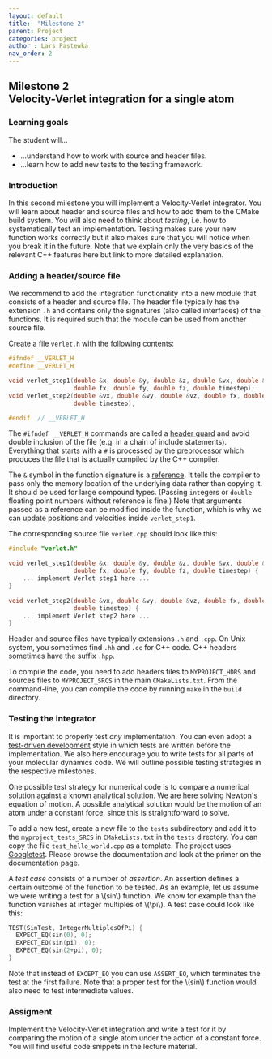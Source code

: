 ```yaml
---
layout: default
title:  "Milestone 2"
parent: Project
categories: project
author : Lars Pastewka
nav_order: 2
---
```


## Milestone 2 <br/> Velocity-Verlet integration for a single atom

### Learning goals

The student will...
* ...understand how to work with source and header files.
* ...learn how to add new tests to the testing framework.

### Introduction

In this second milestone you will implement a Velocity-Verlet integrator. You will learn about header and source
files and how to add them to the CMake build system. You will also need to think about *testing*, i.e. how to systematically test an implementation. Testing makes sure your new function works correctly but it also makes
sure that you will notice when you break it in the future. Note that we explain only the very basics of the
relevant C++ features here but link to more detailed explanation.

### Adding a header/source file

We recommend to add the integration functionality into a new module that consists of a header and source file.
The header file typically has the extension `.h` and contains only the signatures (also called interfaces) of
the functions. It is required such that the module can be used from another source file.

Create a file `verlet.h` with the following contents:
```c++
#ifndef __VERLET_H
#define __VERLET_H

void verlet_step1(double &x, double &y, double &z, double &vx, double &vy, double &vz,
                  double fx, double fy, double fz, double timestep);
void verlet_step2(double &vx, double &vy, double &vz, double fx, double fy, double fz,
                  double timestep);

#endif  // __VERLET_H
```
The `#ifndef __VERLET_H` commands are called a [header guard](https://en.wikipedia.org/wiki/Include_guard) and
avoid double inclusion of the file (e.g. in a chain of include statements). Everything that starts with a `#`
is processed by the [preprocessor](https://en.wikipedia.org/wiki/C_preprocessor) which produces the file that
is actually compiled by the C++ compiler.

The `&` symbol in the function signature is a [reference](https://en.wikipedia.org/wiki/Reference_(C%2B%2B)). It tells the
compiler to pass only the memory location of the underlying data rather than copying it. It should be used for large
compound types. (Passing `int`egers or `double` floating point numbers without reference is fine.) Note that arguments
passed as a reference can be modified inside the function, which is why we can update positions and velocities inside
`verlet_step1`.

The corresponding source file `verlet.cpp` should look like this:
```c++
#include "verlet.h"

void verlet_step1(double &x, double &y, double &z, double &vx, double &vy, double &vz,
                  double fx, double fy, double fz, double timestep) {
    ... implement Verlet step1 here ...
}

void verlet_step2(double &vx, double &vy, double &vz, double fx, double fy, double fz,
                  double timestep) {
    ... implement Verlet step2 here ...
}
```
Header and source files have typically extensions `.h` and `.cpp`. On Unix system, you sometimes find `.hh` and `.cc`
for C++ code. C++ headers sometimes have the suffix `.hpp`.

To compile the code, you need to add headers files to `MYPROJECT_HDRS` and sources files to `MYPROJECT_SRCS` in the
main `CMakeLists.txt`. From the command-line, you can compile the code by running `make` in the `build` directory.

### Testing the integrator

It is important to properly test _any_ implementation. You can even adopt a [test-driven development](https://en.wikipedia.org/wiki/Test-driven_development)
style in which tests are written before the implementation. We also here encourage you to write tests for all parts
of your molecular dynamics code. We will outline possible testing strategies in the respective milestones.

One possible test strategy for numerical code is to compare a numerical solution against a known analytical solution.
We are here solving Newton's equation of motion. A possible analytical solution would be the motion of an atom under a constant force, since this is straightforward to solve.

To add a new test, create a new file to the `tests` subdirectory and add it to the `myproject_tests_SRCS` in `CMakeLists.txt`
in the `tests` directory. You can copy the file `test_hello_world.cpp` as a template. The project uses [Googletest](https://google.github.io/googletest/).
Please browse the documentation and look at the primer on the documentation page.

A _test case_ consists of a number of _assertion_. An assertion defines a certain outcome of the function to be tested.
As an example, let us assume we were writing a test for a \\(sin\\) function. We know for example than the function vanishes
at integer multiples of \\(\pi\\). A test case could look like this:
```c++
TEST(SinTest, IntegerMultiplesOfPi) {
  EXPECT_EQ(sin(0), 0);
  EXPECT_EQ(sin(pi), 0);
  EXPECT_EQ(sin(2+pi), 0);
}
```
Note that instead of `EXCEPT_EQ` you can use `ASSERT_EQ`, which terminates the test at the first failure. Note that a proper
test for the \\(sin\\) function would also need to test intermediate values.

### Assigment

Implement the Velocity-Verlet integration and write a test for it by comparing the motion of a single atom under the action of a constant force. You will find useful code snippets in the lecture material.
